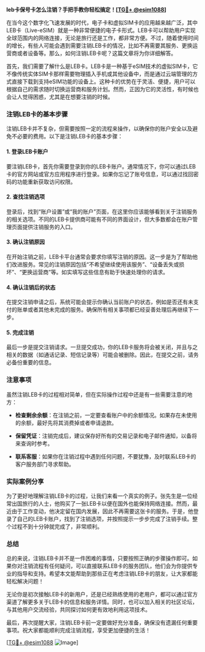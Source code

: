 **leb卡保号卡怎么注销？手把手教你轻松搞定！[[TG💪+ @esim1088](https://t.me/s/esim1088)]**

在当今这个数字化飞速发展的时代，电子卡和虚拟SIM卡的应用越来越广泛，其中LEB卡（Live-eSIM）就是一种非常便捷的电子卡形式。LEB卡可以帮助用户实现全球范围内的网络连接，无论是旅行还是工作，都非常方便。不过，随着使用时间的增长，有些人可能会遇到需要注销LEB卡的情况，比如不再需要其服务、更换运营商或者设备等。那么，如何注销LEB卡呢？这篇文章将为你详细解答。

首先，我们需要了解什么是LEB卡。LEB卡是一种基于eSIM技术的虚拟SIM卡，它不像传统实体SIM卡那样需要物理插入手机或其他设备中，而是通过云端管理的方式直接下载到支持eSIM功能的设备上。这种卡的优势在于灵活、便捷，用户可以根据自己的需求随时切换运营商和服务计划。然而，正因为它的灵活性，有时候也会让人觉得困惑，尤其是在想要注销的时候。

### 注销LEB卡的基本步骤

注销LEB卡并不复杂，但需要按照一定的流程来操作，以确保你的账户安全以及避免不必要的费用。以下是注销LEB卡的基本步骤：

#### 1. 登录LEB卡账户
要注销LEB卡，首先你需要登录到你的LEB卡账户。通常情况下，你可以通过LEB卡的官方网站或官方应用程序进行登录。如果你忘记了账号信息，可以通过找回密码的功能重新获取访问权限。

#### 2. 查找注销选项
登录后，找到“账户设置”或“我的账户”页面，在这里你应该能够看到关于注销服务的相关选项。不同的LEB卡提供商可能有不同的界面设计，但大多数都会在账户管理页面提供注销服务的入口。

#### 3. 确认注销原因
在开始注销之前，LEB卡平台通常会要求你填写注销的原因。这一步是为了帮助他们改进服务。常见的注销原因包括“不希望继续使用该服务”、“设备丢失或损坏”、“更换运营商”等。如实填写这些信息有助于快速处理你的请求。

#### 4. 确认注销后的状态
在提交注销申请之后，系统可能会提示你确认当前账户的状态，例如是否还有未支付的账单或者其他未完成的服务。确保所有相关事项都已经妥善处理后再继续下一步。

#### 5. 完成注销
最后一步是提交注销请求。一旦提交成功，你的LEB卡服务将会被关闭，并且与之相关的数据（如通话记录、短信记录等）可能会被删除。因此，在提交之前，请务必备份重要的信息。

### 注意事项

虽然注销LEB卡的过程相对简单，但在实际操作过程中还是有一些需要注意的地方：

- **检查剩余余额**：在注销之前，一定要查看账户中的余额情况。如果存在未使用的余额，最好先将其消费掉或者申请退款。
  
- **保留凭证**：注销完成后，建议保存好所有的交易记录和电子邮件通知，以备将来查询时参考。

- **联系客服**：如果你在注销过程中遇到任何问题，不要犹豫，及时联系LEB卡的客户服务部门寻求帮助。

### 实际案例分享

为了更好地理解注销LEB卡的过程，让我们来看一个真实的例子。张先生是一位经常出国旅行的人士，他购买了一张LEB卡以便在国外也能保持网络连接。然而，最近由于工作变动，他决定留在国内发展，因此不再需要这张卡的服务。于是，他登录了自己的LEB卡账户，找到了注销选项，并按照提示一步步完成了注销手续。整个过程不到十分钟就完成了，非常顺利。

### 总结

总的来说，注销LEB卡并不是一件困难的事情，只要按照正确的步骤操作即可。如果你对注销流程有任何疑问，可以直接联系LEB卡的服务团队，他们会为你提供专业的指导和支持。希望本文能帮助到那些正在考虑注销LEB卡的朋友，让大家都能轻松解决问题！

无论你是初次接触LEB卡的新用户，还是已经熟练使用的老用户，都可以通过官方渠道了解更多关于LEB卡的信息和服务详情。同时，也可以加入相关的社区论坛，与其他用户交流经验，共同探讨如何更有效地利用这项技术。

最后，再次提醒大家，注销LEB卡前一定要做好充分准备，确保没有遗漏任何重要事项。祝大家都能顺利完成注销流程，享受更加便捷的生活！

[[TG💪+ @esim1088](https://t.me/s/esim1088) ![Image](https://i.postimg.cc/4NQfJmqS/Snipaste-2025-05-13-00-14-12.png)]